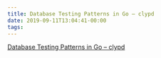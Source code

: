 ```yaml
---
title: Database Testing Patterns in Go – clypd
date: 2019-09-11T13:04:41-00:00
tags:
---
```


[Database Testing Patterns in Go – clypd](https://www.clypd.com/database-testing-patterns-in-go/)
